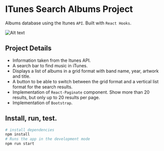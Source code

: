 # ITunes Search Albums Project

Albums database using the Itunes `API`.
Built with `React Hooks`.

![Alt text](itunes-search-project/src/img/demo-search.png "Search music")

## Project Details
- Information taken from the Itunes API.
- A search bar to find music in iTunes.
- Displays a list of albums in a grid format with band name, year, artwork and title. 
- A button to be able to switch between the grid format and a vertical list format for the
search results.
- Implementation of `React-Paginate` component. Show more than 20 results, but only up to 20 results per page.
- Implementation of `Bootstrap`.

## Install, run, test.

```bash
# install dependencies
npm install
# Runs the app in the development mode
npm run start
```
